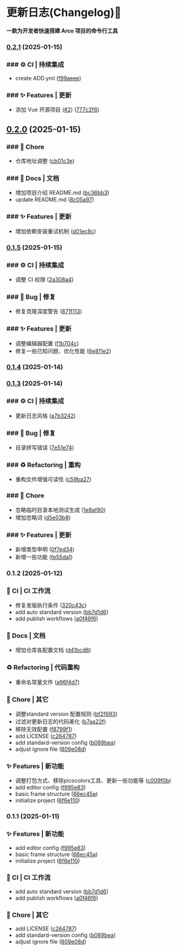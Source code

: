 # 更新日志(Changelog):tada:

**一款为开发者快速搭建 Arco 项目的命令行工具**
### [0.2.1](https://github.com/oljc/create-arco-pro/compare/v0.2.0...v0.2.1) (2025-01-15)


### ### :gear: CI | 持续集成

* create ADD.yml ([f99aeee](https://github.com/oljc/create-arco-pro/commit/f99aeeed23e463c39ad3b2a410f05cadbb64989d))


### ### :sparkles: Features | 更新

* 添加 Vue 开源项目 ([#2](https://github.com/oljc/create-arco-pro/issues/2)) ([777c2f6](https://github.com/oljc/create-arco-pro/commit/777c2f6284bdf7a4f4a1bd56f73976bf596e86f1))

## [0.2.0](https://github.com/oljc/create-arco-pro/compare/v0.1.5...v0.2.0) (2025-01-15)


### ### :rocket: Chore

* 仓库地址调整 ([cb01c3e](https://github.com/oljc/create-arco-pro/commit/cb01c3ebc3140ddc3f717de5e9276e1a27a15c89))


### ### :memo: Docs | 文档

* 增加项目介绍 README.md ([bc36bb3](https://github.com/oljc/create-arco-pro/commit/bc36bb34a1265ecac869731d6dca70c3e6b6cb51))
* update README.md ([8c05a97](https://github.com/oljc/create-arco-pro/commit/8c05a9731c9b76253cad5e5dfb78687cea81795d))


### ### :sparkles: Features | 更新

* 增加依赖安装重试机制 ([d01ec8c](https://github.com/oljc/create-arco-pro/commit/d01ec8ce34525a16e443a73bb1e8164634a4a184))

### [0.1.5](https://github.com/oljc/creat-arco-pro/compare/v0.1.4...v0.1.5) (2025-01-15)


### ### :gear: CI | 持续集成

* 调整 CI 权限 ([2a308a4](https://github.com/oljc/create-arco-pro/commit/2a308a49d3cd92ab7fa0d6af7c473cfbd3ef97c7))


### ### :bug: Bug | 修复

* 修复克隆深度警告 ([871f113](https://github.com/oljc/create-arco-pro/commit/871f113e0a34f50272383d723d15cab4ecca6eda))


### ### :sparkles: Features | 更新

* 调整编辑器配置 ([f1b704c](https://github.com/oljc/create-arco-pro/commit/f1b704cf24c484729d5fe89a3cba03caf6d971ee))
* 修复一些已知问题、优化性能 ([6e811e2](https://github.com/oljc/create-arco-pro/commit/6e811e2407b50f072535007c273c431db7dbd04d))

### [0.1.4](https://github.com/oljc/creat-arco-pro/compare/v0.1.3...v0.1.4) (2025-01-14)

### [0.1.3](https://github.com/oljc/creat-arco-pro/compare/v0.1.2...v0.1.3) (2025-01-14)


### ### :gear: CI | 持续集成

* 更新日志风格 ([a7b3242](https://github.com/oljc/create-arco-pro/commit/a7b32425497f8d25f067c4b0e04deee608e8d690))


### ### :bug: Bug | 修复

* 目录拼写错误 ([7e51e74](https://github.com/oljc/create-arco-pro/commit/7e51e749f1a19731a3aeab9f3c5b49ad0d0445f3))


### ### :recycle: Refactoring | 重构

* 重构文件增强可读性 ([c59ba27](https://github.com/oljc/create-arco-pro/commit/c59ba270febe0fc032956c4af506eee0beb9535c))


### ### :rocket: Chore

* 忽略临时目录本地测试生成 ([1e8af80](https://github.com/oljc/create-arco-pro/commit/1e8af805963a5cdf1ac63fa84e3492bb3a53d8ed))
* 增加忽略词 ([d5e03b8](https://github.com/oljc/create-arco-pro/commit/d5e03b87743f1067671cb1e00ea851d705c8cc67))


### ### :sparkles: Features | 更新

* 新增类型申明 ([0f7ed34](https://github.com/oljc/create-arco-pro/commit/0f7ed342f8b6882487724ea96d5303d1a53b5ad7))
* 新增一些功能 ([fe55da1](https://github.com/oljc/create-arco-pro/commit/fe55da18219443b3819edcf525830ec1502cb4d0))

### 0.1.2 (2025-01-12)


### :construction_worker: CI | CI 工作流

* 修复发版执行条件 ([320c43c](https://github.com/oljc/create-arco-pro/commit/320c43cc0592c9bb6ba24956bdd054d794793e33))
* add auto standard version ([bb7d1d6](https://github.com/oljc/create-arco-pro/commit/bb7d1d6ae6c05db2fba7fe85df5a9a38d14d6290))
* add publish workflows ([a0f46f6](https://github.com/oljc/create-arco-pro/commit/a0f46f62c2ae0371dc7a68222a2a68c7b3a619a0))


### :memo: Docs | 文档

* 增加仓库各配置文档 ([d41bcd6](https://github.com/oljc/create-arco-pro/commit/d41bcd6593cfaa8c737c0b1c919c09e78a5db07b))


### :recycle: Refactoring | 代码重构

* 重命名常量文件 ([a96f4d7](https://github.com/oljc/create-arco-pro/commit/a96f4d7d431229647c2d7b4a671ac0daeae3c2b6))


### :rocket: Chore | 其它

* 调整standard version 配置规则 ([bf2f693](https://github.com/oljc/create-arco-pro/commit/bf2f693680523264129920c0960b455fb9026822))
* 过滤对更新日志的代码美化 ([b7aa22f](https://github.com/oljc/create-arco-pro/commit/b7aa22f8c65692f6d423803630b80a06701851bd))
* 移除无效配置 ([f8799f1](https://github.com/oljc/create-arco-pro/commit/f8799f144830885c0c8fad3e62dfd07e8886b985))
* add LICENSE ([c264787](https://github.com/oljc/create-arco-pro/commit/c2647871f8adcfd8a7e324a8ab7b25676e0f2171))
* add standard-version config ([b089bea](https://github.com/oljc/create-arco-pro/commit/b089bea87929cd45e79ac3a3eb7fe115bfab35b7))
* adjust ignore file ([809e08d](https://github.com/oljc/create-arco-pro/commit/809e08dfb72cef44f3434c00cda982eee3adcc09))


### :sparkles: Features | 新功能

* 调整打包方式、移除picocolors工具、更新一些功能等 ([c009f0b](https://github.com/oljc/create-arco-pro/commit/c009f0b8d27e1356422b216f643a20905f845163))
* add editor config ([f995e83](https://github.com/oljc/create-arco-pro/commit/f995e8384b8ae528c52bf91721edb4921dd39498))
* basic frame structure ([66ec45a](https://github.com/oljc/create-arco-pro/commit/66ec45a2b47404c63633028320ac3e0bcaffea36))
* initialize project ([6f6e110](https://github.com/oljc/create-arco-pro/commit/6f6e110466677281cf905b4da8067fa9329957ef))

### 0.1.1 (2025-01-11)

### :sparkles: Features | 新功能

- add editor config ([f995e83](https://github.com/oljc/create-arco-pro/commit/f995e8384b8ae528c52bf91721edb4921dd39498))
- basic frame structure ([66ec45a](https://github.com/oljc/create-arco-pro/commit/66ec45a2b47404c63633028320ac3e0bcaffea36))
- initialize project ([6f6e110](https://github.com/oljc/create-arco-pro/commit/6f6e110466677281cf905b4da8067fa9329957ef))

### :construction_worker: CI | CI 工作流

- add auto standard version ([bb7d1d6](https://github.com/oljc/create-arco-pro/commit/bb7d1d6ae6c05db2fba7fe85df5a9a38d14d6290))
- add publish workflows ([a0f46f6](https://github.com/oljc/create-arco-pro/commit/a0f46f62c2ae0371dc7a68222a2a68c7b3a619a0))

### :rocket: Chore | 其它

- add LICENSE ([c264787](https://github.com/oljc/create-arco-pro/commit/c2647871f8adcfd8a7e324a8ab7b25676e0f2171))
- add standard-version config ([b089bea](https://github.com/oljc/create-arco-pro/commit/b089bea87929cd45e79ac3a3eb7fe115bfab35b7))
- adjust ignore file ([809e08d](https://github.com/oljc/create-arco-pro/commit/809e08dfb72cef44f3434c00cda982eee3adcc09))
